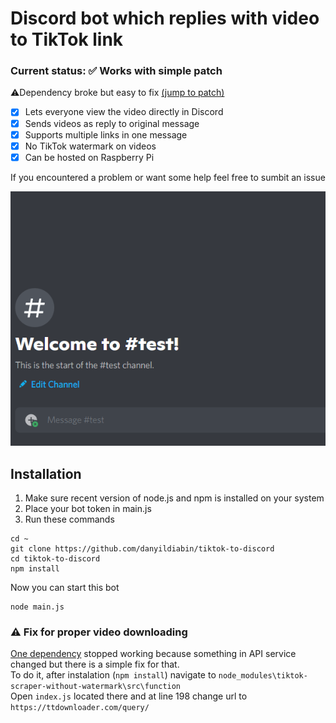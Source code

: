 # Discord bot which replies with video to TikTok link
### Current status: ✅ Works with simple patch
⚠️Dependency broke but easy to fix [(jump to patch)](#-fix-for-proper-video-downloading)
- [X] Lets everyone view the video directly in Discord
- [X] Sends videos as reply to original message
- [X] Supports multiple links in one message
- [X] No TikTok watermark on videos
- [X] Can be hosted on Raspberry Pi

If you encountered a problem or want some help feel free to sumbit an issue

![Bot in action](preview.gif)

Installation 
---
1. Make sure recent version of node.js and npm is installed on your system
2. Place your bot token in main.js
3. Run these commands
```
cd ~
git clone https://github.com/danyildiabin/tiktok-to-discord
cd tiktok-to-discord
npm install
```
Now you can start this bot
```
node main.js
```
### ⚠ Fix for proper video downloading
[One dependency](https://github.com/MRHRTZ/Tiktok-Scraper-Without-Watermark) stopped working because something in API service changed but there is a simple fix for that.  
To do it, after instalation (`npm install`) navigate to `node_modules\tiktok-scraper-without-watermark\src\function`  
Open `index.js` located there and at line 198 change url to `https://ttdownloader.com/query/`  

